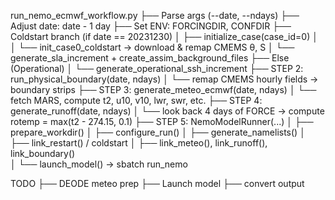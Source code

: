 run_nemo_ecmwf_workflow.py
├── Parse args (--date, --ndays)
├── Adjust date: date - 1 day
├── Set ENV: FORCINGDIR, CONFDIR
├── Coldstart branch (if date == 20231230)
│   ├── initialize_case(case_id=0)
│   │   └── init_case0_coldstart → download & remap CMEMS θ, S
│   └── generate_sla_increment + create_assim_background_files
├── Else (Operational)
│   └── generate_operational_ssh_increment
├── STEP 2: run_physical_boundary(date, ndays)
│   └── remap CMEMS hourly fields → boundary strips
├── STEP 3: generate_meteo_ecmwf(date, ndays)
│   └── fetch MARS, compute t2, u10, v10, lwr, swr, etc.
├── STEP 4: generate_runoff(date, ndays)
│   └── look back 4 days of FORCE → compute rotemp = max(t2 - 274.15, 0.1)
├── STEP 5: NemoModelRunner(...)
│   ├── prepare_workdir()
│   ├── configure_run()
│   ├── generate_namelists()
│   ├── link_restart() / coldstart
│   ├── link_meteo(), link_runoff(), link_boundary()  
│   └── launch_model() → sbatch run_nemo

TODO
├──  DEODE meteo prep
├──  Launch model 
├──  convert output
